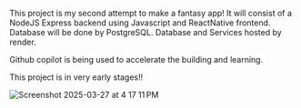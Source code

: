 This project is my second attempt to make a fantasy app! It will consist of a NodeJS Express backend using Javascript and ReactNative frontend. Database will be done by PostgreSQL. Database and Services hosted by render.

Github copilot is being used to accelerate the building and learning.


This project is in very early stages!!

![Screenshot 2025-03-27 at 4 17 11 PM](https://github.com/user-attachments/assets/0ec00ba0-3cd9-4771-a415-00e9c45669be)
